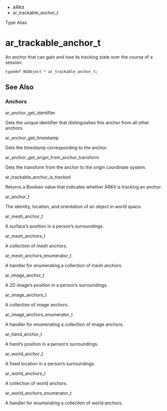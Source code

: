 

- ARKit
-  ar_trackable_anchor_t 

Type Alias

# ar_trackable_anchor_t

An anchor that can gain and lose its tracking state over the course of a session.

``` source
typedef NSObject * ar_trackable_anchor_t;
```

## See Also

### Anchors

ar_anchor_get_identifier

Gets the unique identifier that distinguishes this anchor from all other anchors.

ar_anchor_get_timestamp

Gets the timestamp corresponding to the anchor.

ar_anchor_get_origin_from_anchor_transform

Gets the transform from the anchor to the origin coordinate system.

ar_trackable_anchor_is_tracked

Returns a Boolean value that indicates whether ARKit is tracking an anchor.

ar_anchor_t

The identity, location, and orientation of an object in world space.

ar_mesh_anchor_t

A surface’s position in a person’s surroundings.

ar_mesh_anchors_t

A collection of mesh anchors.

ar_mesh_anchors_enumerator_t

A handler for enumerating a collection of mesh anchors.

ar_image_anchor_t

A 2D image’s position in a person’s surroundings.

ar_image_anchors_t

A collection of image anchors.

ar_image_anchors_enumerator_t

A handler for enumerating a collection of image anchors.

ar_hand_anchor_t

A hand’s position in a person’s surroundings.

ar_world_anchor_t

A fixed location in a person’s surroundings.

ar_world_anchors_t

A collection of world anchors.

ar_world_anchors_enumerator_t

A handler for enumerating a collection of world anchors.

